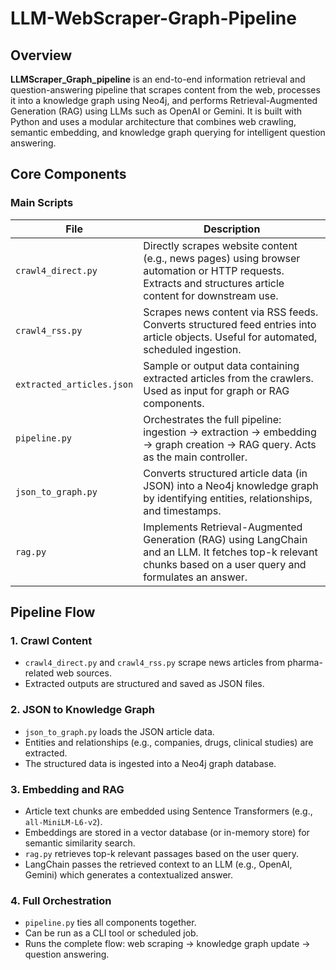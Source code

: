 # LLM-WebScraper-Graph-Pipeline

## Overview

**LLMScraper_Graph_pipeline** is an end-to-end information retrieval and question-answering pipeline that scrapes content from the web, processes it into a knowledge graph using Neo4j, and performs Retrieval-Augmented Generation (RAG) using LLMs such as OpenAI or Gemini. It is built with Python and uses a modular architecture that combines web crawling, semantic embedding, and knowledge graph querying for intelligent question answering.

## Core Components

### Main Scripts

| File                  | Description |
|-----------------------|-------------|
| `crawl4_direct.py`    | Directly scrapes website content (e.g., news pages) using browser automation or HTTP requests. Extracts and structures article content for downstream use. |
| `crawl4_rss.py`       | Scrapes news content via RSS feeds. Converts structured feed entries into article objects. Useful for automated, scheduled ingestion. |
| `extracted_articles.json` | Sample or output data containing extracted articles from the crawlers. Used as input for graph or RAG components. |
| `pipeline.py`         | Orchestrates the full pipeline: ingestion → extraction → embedding → graph creation → RAG query. Acts as the main controller. |
| `json_to_graph.py`    | Converts structured article data (in JSON) into a Neo4j knowledge graph by identifying entities, relationships, and timestamps. |
| `rag.py`              | Implements Retrieval-Augmented Generation (RAG) using LangChain and an LLM. It fetches top-k relevant chunks based on a user query and formulates an answer. |

## Pipeline Flow

### 1. Crawl Content

- `crawl4_direct.py` and `crawl4_rss.py` scrape news articles from pharma-related web sources.
- Extracted outputs are structured and saved as JSON files.

### 2. JSON to Knowledge Graph

- `json_to_graph.py` loads the JSON article data.
- Entities and relationships (e.g., companies, drugs, clinical studies) are extracted.
- The structured data is ingested into a Neo4j graph database.

### 3. Embedding and RAG

- Article text chunks are embedded using Sentence Transformers (e.g., `all-MiniLM-L6-v2`).
- Embeddings are stored in a vector database (or in-memory store) for semantic similarity search.
- `rag.py` retrieves top-k relevant passages based on the user query.
- LangChain passes the retrieved context to an LLM (e.g., OpenAI, Gemini) which generates a contextualized answer.

### 4. Full Orchestration

- `pipeline.py` ties all components together.
- Can be run as a CLI tool or scheduled job.
- Runs the complete flow: web scraping → knowledge graph update → question answering.
